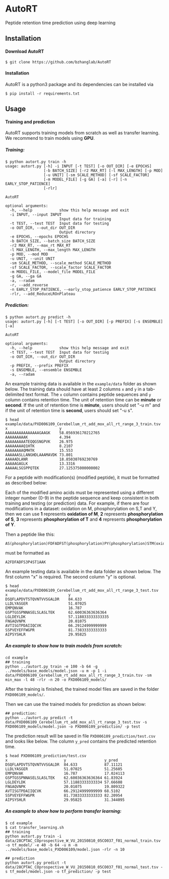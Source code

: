 # AutoRT
Peptide retention time prediction using deep learning

## Installation

#### Download AutoRT

```shell
$ git clone https://github.com/bzhanglab/AutoRT
```

#### Installation
AutoRT is a python3 package and its dependencies can be installed via
```shell
$ pip install -r requirements.txt
```

## Usage

#### Training and prediction

AutoRT supports training models from scratch as well as transfer learning. We recommend to train models using **GPU**.

##### Training:
```
$ python autort.py train -h
usage: autort.py [-h] -i INPUT [-t TEST] [-o OUT_DIR] [-e EPOCHS]
                 [-b BATCH_SIZE] [-r2 MAX_RT] [-l MAX_LENGTH] [-p MOD]
                 [-u UNIT] [-sm SCALE_METHOD] [-sf SCALE_FACTOR]
                 [-m MODEL_FILE] [-g GA] [-a] [-r] [-n EARLY_STOP_PATIENCE]
                 [-rlr]

AutoRT

optional arguments:
  -h, --help            show this help message and exit
  -i INPUT, --input INPUT
                        Input data for training
  -t TEST, --test TEST  Input data for testing
  -o OUT_DIR, --out_dir OUT_DIR
                        Output directory
  -e EPOCHS, --epochs EPOCHS
  -b BATCH_SIZE, --batch_size BATCH_SIZE
  -r2 MAX_RT, --max_rt MAX_RT
  -l MAX_LENGTH, --max_length MAX_LENGTH
  -p MOD, --mod MOD
  -u UNIT, --unit UNIT
  -sm SCALE_METHOD, --scale_method SCALE_METHOD
  -sf SCALE_FACTOR, --scale_factor SCALE_FACTOR
  -m MODEL_FILE, --model_file MODEL_FILE
  -g GA, --ga GA
  -a, --radam
  -r, --add_reverse
  -n EARLY_STOP_PATIENCE, --early_stop_patience EARLY_STOP_PATIENCE
  -rlr, --add_ReduceLROnPlateau
```
##### Prediction:

```shell
$ python autort.py predict -h
usage: autort.py [-h] [-t TEST] [-o OUT_DIR] [-p PREFIX] [-s ENSEMBLE] [-a]

AutoRT

optional arguments:
  -h, --help            show this help message and exit
  -t TEST, --test TEST  Input data for testing
  -o OUT_DIR, --out_dir OUT_DIR
                        Output directory
  -p PREFIX, --prefix PREFIX
  -s ENSEMBLE, --ensemble ENSEMBLE
  -a, --radam
```

An example training data is available in the `example/data` folder as shown below. The training data should have at least 2 columns `x` and `y` in a tab-delimited text format. The `x` column contains peptide sequences and `y` column contains retention time. The unit of retention time can be **minute** or **second**. If the unit of retention time is **minute**, users should set "-u m" and if the unit of retention time is **second**, users should set "-u s". 

```shell
$ head example/data/PXD006109_Cerebellum_rt_add_mox_all_rt_range_3_train.tsv
x                       y
AAAAAAAAAAAAAAAGAAGK    58.056936170212765
AAAAAAAAAK              4.394
AAAAAAAAATEQQGSNGPVK    26.975
AAAAAAAAQ1HTK           8.2107
AAAAAAAAQMHTK           15.553
AAAAAASLLANGHDLAAAMAVDK 73.801
AAAAADLANR              18.85030769230769
AAAAAGAGLK              13.3316
AAAAALSGSPPQTEK         27.125375000000002
```

For a peptide with modification(s) (modified peptide), it must be formatted as described below:

Each of the modified amino acids must be represented using a different integer number (0-9) in the peptide sequence and keep consistent in both training and testing (or prediction) data. For example, if there are four modifications in a dataset: oxidation on M, phosphorylation on S,T and Y, then we can use **1** represents **oxidation of M**, **2** represents **phosphorylation of S**, **3** represents **phosphorylation of T** and **4** represents **phosphorylation of Y**. 

Then a peptide like this:
```
AS(phosphorylation)FDFADFST(phosphorylation)PY(phosphorylation)STM(oxidation)AAK 
```
must be formatted as 
```
A2FDFADFS3P4ST1AAK
```

An example testing data is available in the data folder as shown below. The first column "x" is required. The second column "y" is optional.
```
$ head example/data/PXD006109_Cerebellum_rt_add_mox_all_rt_range_3_test.tsv
x                           y
DSQFLAPDVTSTQVNTVVSGALDR    84.633
LLDLYASGER                  51.07025
EMPQNVAK                    16.787
GSPTGSSPNNASELSLASLTEK      62.60036363636364
LGLDEYLDK                   57.118833333333335
FNGAQVNPK                   20.01075
AVTISGTPDAIIQCVK            66.29124999999999
SSPVEYEFFWGPR               81.73833333333333
AIPSYSHLR                   29.95825
```

##### An example to show how to train models from scratch:

```shell
cd example
## training
python ../autort.py train -e 100 -b 64 -g ../models/base_models/model.json -u m -p 1 -i data/PXD006109_Cerebellum_rt_add_mox_all_rt_range_3_train.tsv -sm min_max -l 48 -rlr -n 20 -o PXD006109_models/
```
After the training is finished, the trained model files are saved in the folder `PXD006109_models/`.

Then we can use the trained models for prediction as shown below:
```
## prediction:
python ../autort.py predict -t data/PXD006109_Cerebellum_rt_add_mox_all_rt_range_3_test.tsv -s PXD006109_models/model.json -o PXD006109_prediction/ -p test
```
The prediction result will be saved in file `PXD006109_prediction/test.csv` and looks like below. The column `y_pred` contains the predicted retention time.
```
$ head PXD006109_prediction/test.csv
x                         y	                y_pred
DSQFLAPDVTSTQVNTVVSGALDR  84.633	        87.11121
LLDLYASGER                51.07025	        51.25605
EMPQNVAK                  16.787	        17.024113
GSPTGSSPNNASELSLASLTEK    62.60036363636364	61.83924
LGLDEYLDK                 57.11883333333334	57.66608
FNGAQVNPK                 20.01075	        19.809322
AVTISGTPDAIIQCVK          66.29124999999999	68.5102
SSPVEYEFFWGPR             81.73833333333333	82.20954
AIPSYSHLR                 29.95825	        31.344095
```

##### An example to show how to perform transfer learning:

```
$ cd example
$ cat transfer_learning.sh
## training
python autort.py train -i data/28CPTAC_COprospective_W_VU_20150810_05CO037_f01_normal_train.tsv -o tf_model/ -e 40 -b 64 -u m -m ../models/base_models_PXD006109/model.json -rlr -n 10

## prediction
python autort.py predict -t data/28CPTAC_COprospective_W_VU_20150810_05CO037_f01_normal_test.tsv -s tf_model/model.json -o tf_prediction/ -p test
```

